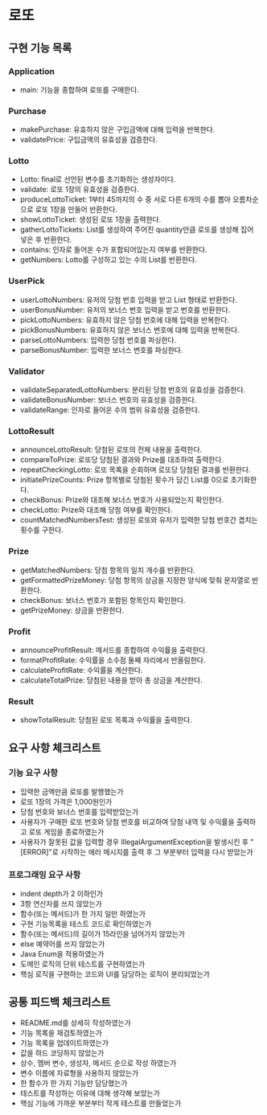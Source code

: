 # 로또

## 구현 기능 목록

### Application
* main: 기능을 종합하여 로또를 구매한다.

### Purchase
* makePurchase: 유효하지 않은 구입금액에 대해 입력을 반복한다.
* validatePrice: 구입금액의 유효성을 검증한다.

### Lotto
* Lotto: final로 선언된 변수를 초기화하는 생성자이다.
* validate: 로또 1장의 유효성을 검증한다.
* produceLottoTicket: 1부터 45까지의 수 중 서로 다른 6개의 수를 뽑아 오름차순으로 로또 1장을 만들어 반환한다.
* showLottoTicket: 생성된 로또 1장을 출력한다.
* gatherLottoTickets: List를 생성하여 주어진 quantity만큼 로또를 생성해 집어 넣은 후 반환한다.
* contains: 인자로 들어온 수가 포함되어있는지 여부를 반환한다.
* getNumbers: Lotto를 구성하고 있는 수의 List를 반환한다.

### UserPick
* userLottoNumbers: 유저의 당첨 번호 입력을 받고 List 형태로 반환한다.
* userBonusNumber: 유저의 보너스 번호 입력을 받고 번호를 반환한다.
* pickLottoNumbers: 유효하지 않은 당첨 번호에 대해 입력을 반복한다.
* pickBonusNumbers: 유효하지 않은 보너스 번호에 대해 입력을 반복한다.
* parseLottoNumbers: 입력한 당첨 번호를 파싱한다.
* parseBonusNumber: 입력한 보너스 번호를 파싱한다.

### Validator
* validateSeparatedLottoNumbers: 분리된 당첨 번호의 유효성을 검증한다.
* validateBonusNumber: 보너스 번호의 유효성을 검증한다.
* validateRange: 인자로 들어온 수의 범위 유효성을 검증한다.

### LottoResult
* announceLottoResult: 당첨된 로또의 전체 내용을 출력한다.
* compareToPrize: 로또당 당첨된 결과와 Prize를 대조하여 출력한다.
* repeatCheckingLotto: 로또 목록을 순회하며 로또당 당첨된 결과를 반환한다.
* initiatePrizeCounts: Prize 항목별로 당첨된 횟수가 담긴 List를 0으로 초기화한다.
* checkBonus: Prize와 대조해 보너스 번호가 사용되었는지 확인한다.
* checkLotto: Prize와 대조해 당첨 여부를 확인한다.
* countMatchedNumbersTest: 생성된 로또와 유저가 입력한 당첨 번호간 겹치는 횟수를 구한다.

### Prize
* getMatchedNumbers: 당첨 항목의 일치 개수를 반환한다.
* getFormattedPrizeMoney: 당첨 항목의 상금을 지정한 양식에 맞춰 문자열로 반환한다.
* checkBonus: 보너스 번호가 포함된 항목인지 확인한다.
* getPrizeMoney: 상금을 반환한다.

### Profit
* announceProfitResult: 메서드를 종합하여 수익률을 출력한다.
* formatProfitRate: 수익률을 소수점 둘째 자리에서 반올림한다.
* calculateProfitRate: 수익률을 계산한다.
* calculateTotalPrize: 당첨된 내용을 받아 총 상금을 계산한다.

### Result
* showTotalResult: 당첨된 로또 목록과 수익률을 출력한다.

## 요구 사항 체크리스트
### 기능 요구 사항
<ul>
    <li>입력한 금액만큼 로또를 발행했는가</li>
    <li>로또 1장의 가격은 1,000원인가</li>
    <li>당첨 번호와 보너스 번호를 입력받았는가</li>
    <li>사용자가 구매한 로또 번호와 당첨 번호를 비교하여 당첨 내역 및 수익률을 출력하고 로또 게임을 종료하였는가</li>
    <li>사용자가 잘못된 값을 입력할 경우 IllegalArgumentException을 발생시킨 후 "[ERROR]"로 시작하는 에러 메시지를 출력 후 그 부분부터 입력을 다시 받았는가</li>
</ul>

### 프로그래밍 요구 사항
<ul>
    <li>indent depth가 2 이하인가</li>
    <li>3항 연산자를 쓰지 않았는가</li>
    <li>함수(또는 메서드)가 한 가지 일만 하였는가</li>
    <li>구현 기능목록을 테스트 코드로 확인하였는가</li>
    <li>함수(또는 메서드)의 길이가 15라인을 넘어가지 않았는가</li>
    <li>else 예약어를 쓰지 않았는가</li>
    <li>Java Enum을 적용하였는가</li>
    <li>도메인 로직의 단위 테스트를 구현하였는가</li>
    <li>핵심 로직을 구현하는 코드와 UI를 담당하는 로직이 분리되었는가</li>
</ul>

## 공통 피드백 체크리스트
<ul>
    <li>README.md를 상세히 작성하였는가</li>
    <li>기능 목록을 재검토하였는가</li>
    <li>기능 목록을 업데이트하였는가</li>
    <li>값을 하드 코딩하지 않았는가</li>
    <li>상수, 멤버 변수, 생성자, 메서드 순으로 작성 하였는가</li>
    <li>변수 이름에 자료형을 사용하지 않았는가</li>
    <li>한 함수가 한 가지 기능만 담당했는가</li>
    <li>테스트를 작성하는 이유에 대해 생각해 보았는가</li>
    <li>핵심 기능에 가까운 부분부터 작게 테스트를 만들었는가</li>
</ul>